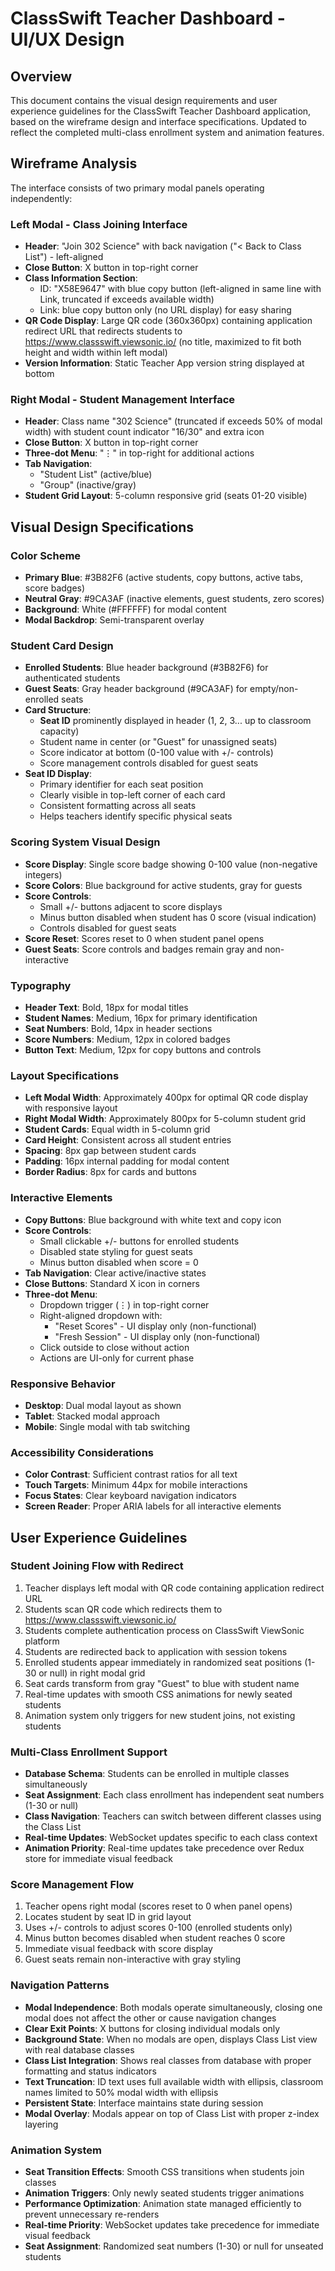 # ClassSwift Teacher Dashboard - UI/UX Design

## Overview

This document contains the visual design requirements and user experience guidelines for the ClassSwift Teacher Dashboard application, based on the wireframe design and interface specifications. Updated to reflect the completed multi-class enrollment system and animation features.

## Wireframe Analysis

The interface consists of two primary modal panels operating independently:

### Left Modal - Class Joining Interface
- **Header**: "Join 302 Science" with back navigation ("< Back to Class List") - left-aligned
- **Close Button**: X button in top-right corner
- **Class Information Section**:
  - ID: "X58E9647" with blue copy button (left-aligned in same line with Link, truncated if exceeds available width)
  - Link: blue copy button only (no URL display) for easy sharing
- **QR Code Display**: Large QR code (360x360px) containing application redirect URL that redirects students to https://www.classswift.viewsonic.io/ (no title, maximized to fit both height and width within left modal)
- **Version Information**: Static Teacher App version string displayed at bottom

### Right Modal - Student Management Interface
- **Header**: Class name "302 Science" (truncated if exceeds 50% of modal width) with student count indicator "16/30" and extra icon
- **Close Button**: X button in top-right corner
- **Three-dot Menu**: "⋮" in top-right for additional actions
- **Tab Navigation**: 
  - "Student List" (active/blue)
  - "Group" (inactive/gray)
- **Student Grid Layout**: 5-column responsive grid (seats 01-20 visible)

## Visual Design Specifications

### Color Scheme
- **Primary Blue**: #3B82F6 (active students, copy buttons, active tabs, score badges)
- **Neutral Gray**: #9CA3AF (inactive elements, guest students, zero scores)
- **Background**: White (#FFFFFF) for modal content
- **Modal Backdrop**: Semi-transparent overlay

### Student Card Design
- **Enrolled Students**: Blue header background (#3B82F6) for authenticated students
- **Guest Seats**: Gray header background (#9CA3AF) for empty/non-enrolled seats
- **Card Structure**:
  - **Seat ID** prominently displayed in header (1, 2, 3... up to classroom capacity)
  - Student name in center (or "Guest" for unassigned seats)
  - Score indicator at bottom (0-100 value with +/- controls)
  - Score management controls disabled for guest seats
- **Seat ID Display**: 
  - Primary identifier for each seat position
  - Clearly visible in top-left corner of each card
  - Consistent formatting across all seats
  - Helps teachers identify specific physical seats

### Scoring System Visual Design
- **Score Display**: Single score badge showing 0-100 value (non-negative integers)
- **Score Colors**: Blue background for active students, gray for guests
- **Score Controls**: 
  - Small +/- buttons adjacent to score displays
  - Minus button disabled when student has 0 score (visual indication)
  - Controls disabled for guest seats
- **Score Reset**: Scores reset to 0 when student panel opens
- **Guest Seats**: Score controls and badges remain gray and non-interactive

### Typography
- **Header Text**: Bold, 18px for modal titles
- **Student Names**: Medium, 16px for primary identification
- **Seat Numbers**: Bold, 14px in header sections
- **Score Numbers**: Medium, 12px in colored badges
- **Button Text**: Medium, 12px for copy buttons and controls

### Layout Specifications
- **Left Modal Width**: Approximately 400px for optimal QR code display with responsive layout
- **Right Modal Width**: Approximately 800px for 5-column student grid
- **Student Cards**: Equal width in 5-column grid
- **Card Height**: Consistent across all student entries
- **Spacing**: 8px gap between student cards
- **Padding**: 16px internal padding for modal content
- **Border Radius**: 8px for cards and buttons

### Interactive Elements
- **Copy Buttons**: Blue background with white text and copy icon
- **Score Controls**: 
  - Small clickable +/- buttons for enrolled students
  - Disabled state styling for guest seats
  - Minus button disabled when score = 0
- **Tab Navigation**: Clear active/inactive states
- **Close Buttons**: Standard X icon in corners
- **Three-dot Menu**:
  - Dropdown trigger (⋮) in top-right corner
  - Right-aligned dropdown with:
    - "Reset Scores" - UI display only (non-functional)
    - "Fresh Session" - UI display only (non-functional)
  - Click outside to close without action
  - Actions are UI-only for current phase

### Responsive Behavior
- **Desktop**: Dual modal layout as shown
- **Tablet**: Stacked modal approach
- **Mobile**: Single modal with tab switching

### Accessibility Considerations
- **Color Contrast**: Sufficient contrast ratios for all text
- **Touch Targets**: Minimum 44px for mobile interactions
- **Focus States**: Clear keyboard navigation indicators
- **Screen Reader**: Proper ARIA labels for all interactive elements

## User Experience Guidelines

### Student Joining Flow with Redirect
1. Teacher displays left modal with QR code containing application redirect URL
2. Students scan QR code which redirects them to https://www.classswift.viewsonic.io/
3. Students complete authentication process on ClassSwift ViewSonic platform
4. Students are redirected back to application with session tokens
5. Enrolled students appear immediately in randomized seat positions (1-30 or null) in right modal grid
6. Seat cards transform from gray "Guest" to blue with student name
7. Real-time updates with smooth CSS animations for newly seated students
8. Animation system only triggers for new student joins, not existing students

### Multi-Class Enrollment Support
- **Database Schema**: Students can be enrolled in multiple classes simultaneously
- **Seat Assignment**: Each class enrollment has independent seat numbers (1-30 or null)
- **Class Navigation**: Teachers can switch between different classes using the Class List
- **Real-time Updates**: WebSocket updates specific to each class context
- **Animation Priority**: Real-time updates take precedence over Redux store for immediate visual feedback

### Score Management Flow
1. Teacher opens right modal (scores reset to 0 when panel opens)
2. Locates student by seat ID in grid layout
3. Uses +/- controls to adjust scores 0-100 (enrolled students only)
4. Minus button becomes disabled when student reaches 0 score
5. Immediate visual feedback with score display
6. Guest seats remain non-interactive with gray styling

### Navigation Patterns
- **Modal Independence**: Both modals operate simultaneously, closing one modal does not affect the other or cause navigation changes
- **Clear Exit Points**: X buttons for closing individual modals only
- **Background State**: When no modals are open, displays Class List view with real database classes
- **Class List Integration**: Shows real classes from database with proper formatting and status indicators
- **Text Truncation**: ID text uses full available width with ellipsis, classroom names limited to 50% modal width with ellipsis
- **Persistent State**: Interface maintains state during session
- **Modal Overlay**: Modals appear on top of Class List with proper z-index layering

### Animation System
- **Seat Transition Effects**: Smooth CSS transitions when students join classes
- **Animation Triggers**: Only newly seated students trigger animations
- **Performance Optimization**: Animation state managed efficiently to prevent unnecessary re-renders
- **Real-time Priority**: WebSocket updates take precedence for immediate visual feedback
- **Seat Assignment**: Randomized seat numbers (1-30) or null for unseated students